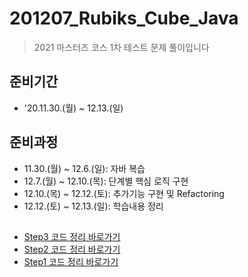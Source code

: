 # 201207_Rubiks_Cube_Java
> 2021 마스터즈 코스 1차 테스트 문제 풀이입니다
## 준비기간
* '20.11.30.(월) ~ 12.13.(일)
## 준비과정
* 11.30.(월) ~ 12.6.(일): 자바 복습
* 12.7.(월) ~ 12.10.(목): 단계별 핵심 로직 구현
* 12.10.(목) ~ 12.12.(토): 추가기능 구현 및 Refactoring
* 12.12.(토) ~ 12.13.(일): 학습내용 정리
## 
* [Step3 코드 정리 바로가기](https://github.com/MJbae/201207_Rubiks_Cube_Java/tree/step-3)
* [Step2 코드 정리 바로가기](https://github.com/MJbae/201207_Rubiks_Cube_Java/tree/step-2)
* [Step1 코드 정리 바로가기](https://github.com/MJbae/201207_Rubiks_Cube_Java/tree/step-1)
